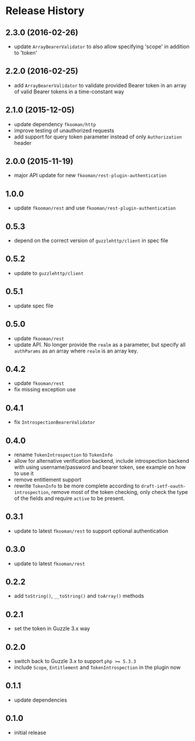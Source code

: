 # Release History

## 2.3.0 (2016-02-26)
- update `ArrayBearerValidator` to also allow specifying 'scope' in addition
  to 'token'

## 2.2.0 (2016-02-25)
- add `ArrayBearerValidator` to validate provided Bearer token in an array
  of valid Bearer tokens in a time-constant way

## 2.1.0 (2015-12-05)
- update dependency `fkooman/http`
- improve testing of unauthorized requests
- add support for query token parameter instead of only `Authorization` header

## 2.0.0 (2015-11-19)
- major API update for new `fkooman/rest-plugin-authentication`

## 1.0.0
- update `fkooman/rest` and use `fkooman/rest-plugin-authentication`

## 0.5.3
- depend on the correct version of `guzzlehttp/client` in spec file

## 0.5.2
- update to `guzzlehttp/client`

## 0.5.1
- update spec file

## 0.5.0
- update `fkooman/rest`
- update API. No longer provide the `realm` as a parameter, but specify
  all `authParams` as an array where `realm` is an array key.

## 0.4.2
- update `fkooman/rest`
- fix missing exception use

## 0.4.1
- fix `IntrospectionBearerValidator`

## 0.4.0
- rename `TokenIntrospection` to `TokenInfo`
- allow for alternative verification backend, include introspection backend 
  with using username/password and bearer token, see example on how to use it
- remove entitlement support
- rewrite `TokenInfo` to be more complete according to 
  `draft-ietf-oauth-introspection`, remove most of the token checking, only 
  check the type of the fields and require `active` to be present.

## 0.3.1
- update to latest `fkooman/rest` to support optional authentication

## 0.3.0
- update to latest `fkooman/rest` 

## 0.2.2
- add `toString()`, `__toString()` and `toArray()` methods

## 0.2.1
- set the token in Guzzle 3.x way

## 0.2.0
- switch back to Guzzle 3.x to support `php >= 5.3.3`
- include `Scope`, `Entitlement` and `TokenIntrospection` in the plugin now

## 0.1.1
- update dependencies

## 0.1.0 
- initial release
